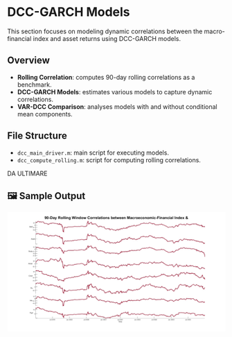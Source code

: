 # DCC-GARCH Models

This section focuses on modeling dynamic correlations between the macro-financial index and asset returns using DCC-GARCH models.

## Overview

- **Rolling Correlation**: computes 90-day rolling correlations as a benchmark.
- **DCC-GARCH Models**: estimates various models to capture dynamic correlations.
- **VAR-DCC Comparison**: analyses models with and without conditional mean components.

## File Structure

- `dcc_main_driver.m`: main script for executing models.
- `dcc_compute_rolling.m`: script for computing rolling correlations.

DA ULTIMARE

## 🖼️ Sample Output

<p align="center">
  <img src="images/Rolling_Window_Correlations.jpg" width="700"/>
  <br>
</p>
